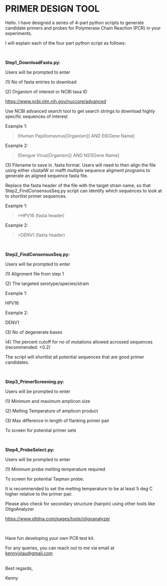 <h1>PRIMER DESIGN TOOL</h1>

Hello. I have designed a series of 4-part python scripts to generate candidate primers and probes for Polymerase Chain Reaction (PCR) in your experiments.

I will explain each of the four part python script as follows:

<br />

**Step1_DownloadFasta.py:**

Users will be prompted to enter 

(1) No of fasta entries to download

(2) Organism of interest or NCBI taxa ID

https://www.ncbi.nlm.nih.gov/nuccore/advanced 

Use NCBI advanced search tool to get search strings to download highly specific sequences of interest

Example 1:

>(Human Papillomavirus[Organism]) AND E6[Gene Name] 

Example 2:

>(Dengue Virus[Organism]) AND NS1[Gene Name] 

(3) Filename to save in .fasta format. Users will need to then align the file using either clustalW or mafft multiple sequence aligment programs to generate an aligned sequence fasta file.

Replace the fasta header of the file with the target strain name, so that Step2_FindConsensusSeq.py script can identify which sequences to look at to shortlist primer sequences.

Example 1:

> \>HPV16 (fasta header)

Example 2:

> \>DENV1 (fasta header)

<br />

**Step2_FindConsensusSeq.py:**

Users will be prompted to enter 

(1) Alignment file from step 1

(2) The targeted serotype/species/strain

Example 1:

HPV16

Example 2:

DENV1

(3) No of degenerate bases 

(4) The percent cutoff for no of mutations allowed acrossed sequences (recommended: <0.2)

The script will shortlist all potential sequences that are good primer candidates.

<br />

**Step3_PrimerScreening.py:**

Users will be prompted to enter 

(1) Minimum and maximum amplicon size

(2) Melting Temperature of amplicon product

(3) Max difference in length of flanking primer pair

To screen for potential primer sets

<br />

**Step4_ProbeSelect.py:**

Users will be prompted to enter 

(1) Minimum probe melting temperature required

To screen for potential Taqman probe.

It is recommended to set the melting temperature to be at least 5 deg C higher relative to the primer pair.

Please also check for secondary structure (hairpin) using other tools like OligoAnalyzer

https://www.idtdna.com/pages/tools/oligoanalyzer

<br />

Have fun developing your own PCR test kit.

For any queries, you can reach out to me via email at kennyjxlau@gmail.com


<br />
Best regards,

Kenny
